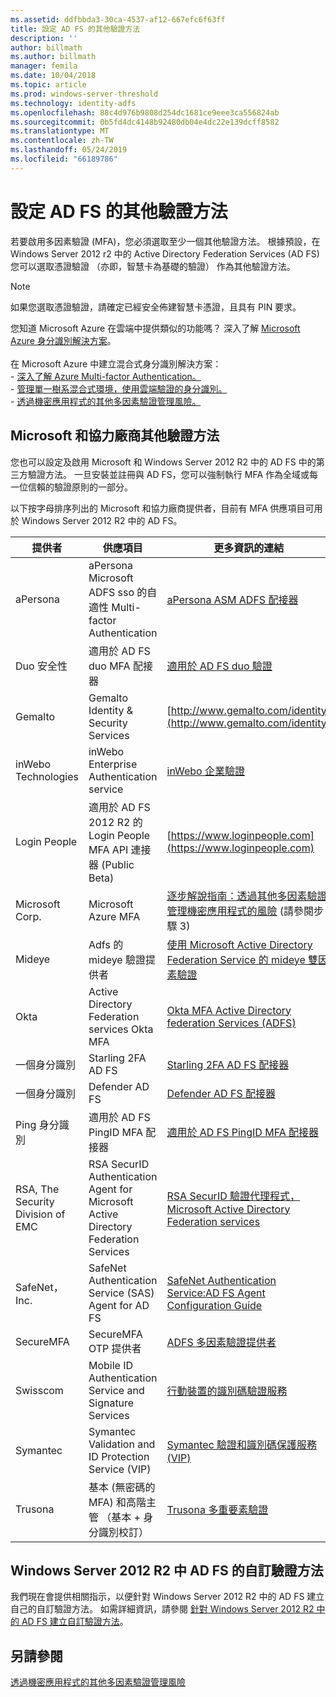 ```yaml
---
ms.assetid: ddfbbda3-30ca-4537-af12-667efc6f63ff
title: 設定 AD FS 的其他驗證方法
description: ''
author: billmath
ms.author: billmath
manager: femila
ms.date: 10/04/2018
ms.topic: article
ms.prod: windows-server-threshold
ms.technology: identity-adfs
ms.openlocfilehash: 88c4d976b9808d254dc1681ce9eee3ca556824ab
ms.sourcegitcommit: 0b5fd4dc4148b92480db04e4dc22e139dcff8582
ms.translationtype: MT
ms.contentlocale: zh-TW
ms.lasthandoff: 05/24/2019
ms.locfileid: "66189786"
---
```

# <a name="configure-additional-authentication-methods-for-ad-fs"></a>設定 AD FS 的其他驗證方法

若要啟用多因素驗證 (MFA)，您必須選取至少一個其他驗證方法。 根據預設，在 Windows Server 2012 r2 中的 Active Directory Federation Services (AD FS) 您可以選取憑證驗證 （亦即，智慧卡為基礎的驗證） 作為其他驗證方法。

> [!NOTE]
> 如果您選取憑證驗證，請確定已經安全佈建智慧卡憑證，且具有 PIN 要求。

您知道 Microsoft Azure 在雲端中提供類似的功能嗎？ 深入了解 [Microsoft Azure 身分識別解決方案](http://aka.ms/m2w274)。<br /><br />在 Microsoft Azure 中建立混合式身分識別解決方案：<br /> - [深入了解 Azure Multi-factor Authentication。](http://aka.ms/ey6o9r)<br /> - [管理單一樹系混合式環境，使用雲端驗證的身分識別。](http://aka.ms/g1jat8)<br /> - [透過機密應用程式的其他多因素驗證管理風險。](http://aka.ms/kt1bbm)

## <a name="microsoft-and-third-party-additional-authentication-methods"></a>Microsoft 和協力廠商其他驗證方法
您也可以設定及啟用 Microsoft 和 Windows Server 2012 R2 中的 AD FS 中的第三方驗證方法。 一旦安裝並註冊與 AD FS，您可以強制執行 MFA 作為全域或每一位信賴的驗證原則的一部分。

以下按字母排序列出的 Microsoft 和協力廠商提供者，目前有 MFA 供應項目可用於 Windows Server 2012 R2 中的 AD FS。

|提供者|供應項目|更多資訊的連結|
|-|-|-| 
|aPersona|aPersona Microsoft ADFS sso 的自適性 Multi-factor Authentication|[aPersona ASM ADFS 配接器](https://www.apersona.com/adfs)|
|Duo 安全性|適用於 AD FS duo MFA 配接器|[適用於 AD FS duo 驗證](https://duo.com/docs/adfs)|
|Gemalto|Gemalto Identity & Security Services|[http://www.gemalto.com/identity](http://www.gemalto.com/identity)|
|inWebo Technologies|inWebo Enterprise Authentication service|[inWebo 企業驗證](http://www.inwebo.com)|
|Login People|適用於 AD FS 2012 R2 的 Login People MFA API 連接器 (Public Beta)|[https://www.loginpeople.com](https://www.loginpeople.com)|
|Microsoft Corp.|Microsoft Azure MFA|[逐步解說指南：透過其他多因素驗證管理機密應用程式的風險](https://technet.microsoft.com/library/dn280946.aspx) (請參閱步驟 3)|
Mideye | Adfs 的 mideye 驗證提供者 | [使用 Microsoft Active Directory Federation Service 的 mideye 雙因素驗證](https://www.mideye.com/support/administrators/documentation/integration/microsoft-adfs/)|
|Okta | Active Directory Federation services Okta MFA | [Okta MFA Active Directory federation Services (ADFS)](https://help.okta.com/en/prod/Content/Topics/integrations/adfs-okta-int.htm)|
|一個身分識別| Starling 2FA AD FS|[Starling 2FA AD FS 配接器](https://www.oneidentity.com/products/starling-two-factor-authentication/)|
|一個身分識別| Defender AD FS|[Defender AD FS 配接器](https://www.oneidentity.com/products/defender/)|
|Ping 身分識別|適用於 AD FS PingID MFA 配接器|[適用於 AD FS PingID MFA 配接器](https://documentation.pingidentity.com/pingid/pingidAdminGuide/index.shtml#pid_c_PingIDforADFSSSO.html)|
|RSA, The Security Division of EMC|RSA SecurID Authentication Agent for Microsoft Active Directory Federation Services|[RSA SecurID 驗證代理程式，Microsoft Active Directory Federation services](http://www.emc.com/security/rsa-securid/rsa-authentication-agents/microsoft-ad-fs.htm)|
|SafeNet，Inc.|SafeNet Authentication Service (SAS) Agent for AD FS|[SafeNet Authentication Service:AD FS Agent Configuration Guide](http://www.safenet-inc.com/resources/integration-guide/data-protection/Safenet_Authentication_Service/SafeNet_Authentication_Service__AD_FS_Agent_Configuration_Guide/?langtype=1033)|
|SecureMFA|SecureMFA OTP 提供者| [ADFS 多因素驗證提供者](https://www.securemfa.com/)|
|Swisscom|Mobile ID Authentication Service and Signature Services|[行動裝置的識別碼驗證服務](http://swisscom.ch/mid)|
|Symantec|Symantec Validation and ID Protection Service (VIP)|[Symantec 驗證和識別碼保護服務 (VIP)](http://www.symantec.com/vip-authentication-service)|
|Trusona|基本 (無密碼的 MFA) 和高階主管 （基本 + 身分識別校訂）| [Trusona 多重要素驗證](https://www.trusona.com/solution-overview/)|


## <a name="custom-authentication-method-for-ad-fs-in-windows-server-2012-r2"></a>Windows Server 2012 R2 中 AD FS 的自訂驗證方法
我們現在會提供相關指示，以便針對 Windows Server 2012 R2 中的 AD FS 建立自己的自訂驗證方法。 如需詳細資訊，請參閱 [針對 Windows Server 2012 R2 中的 AD FS 建立自訂驗證方法](https://go.microsoft.com/fwlink/?LinkID=511980)。

## <a name="see-also"></a>另請參閱
[透過機密應用程式的其他多因素驗證管理風險](Manage-Risk-with-Additional-Multi-Factor-Authentication-for-Sensitive-Applications.md)


